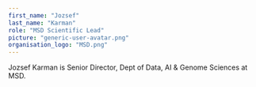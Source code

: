 ```yaml
---
first_name: "Jozsef"
last_name: "Karman"
role: "MSD Scientific Lead"
picture: "generic-user-avatar.png"
organisation_logo: "MSD.png"
---
```

Jozsef Karman is Senior Director, Dept of Data, AI & Genome Sciences at MSD.
